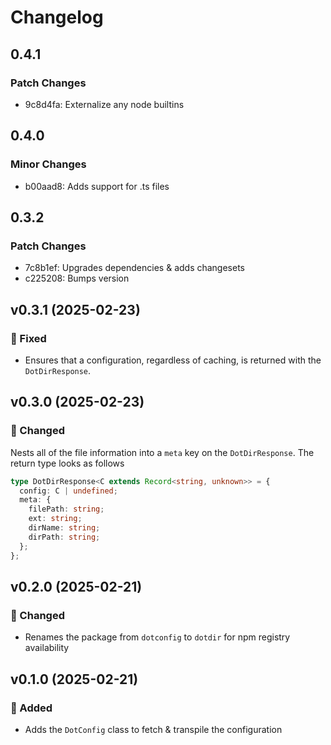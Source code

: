 # Changelog

## 0.4.1

### Patch Changes

- 9c8d4fa: Externalize any node builtins

## 0.4.0

### Minor Changes

- b00aad8: Adds support for .ts files

## 0.3.2

### Patch Changes

- 7c8b1ef: Upgrades dependencies & adds changesets
- c225208: Bumps version

## v0.3.1 (2025-02-23)

### 🐛 Fixed

- Ensures that a configuration, regardless of caching, is returned with the `DotDirResponse`.

## v0.3.0 (2025-02-23)

### 🔄 Changed

Nests all of the file information into a `meta` key on the `DotDirResponse`. The return type looks as follows

```ts
type DotDirResponse<C extends Record<string, unknown>> = {
  config: C | undefined;
  meta: {
    filePath: string;
    ext: string;
    dirName: string;
    dirPath: string;
  };
};
```

## v0.2.0 (2025-02-21)

### 🔄 Changed

- Renames the package from `dotconfig` to `dotdir` for npm registry availability

## v0.1.0 (2025-02-21)

### 🚀 Added

- Adds the `DotConfig` class to fetch & transpile the configuration
